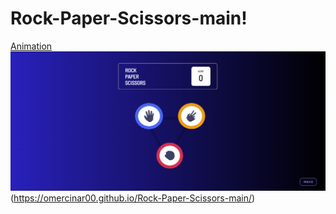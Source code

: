 # Rock-Paper-Scissors-main!
[Animation](https://user-images.githubusercontent.com/99733472/193577972-de6a1d43-e085-41e9-b3e9-712432e34fa8.gif)
![Rock-Paper-Scissors](Animation.gif)(https://omercinar00.github.io/Rock-Paper-Scissors-main/)
